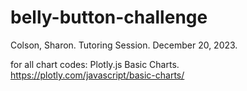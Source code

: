 # belly-button-challenge

Colson, Sharon. Tutoring Session. December 20, 2023. 

for all chart codes:
Plotly.js Basic Charts. https://plotly.com/javascript/basic-charts/


